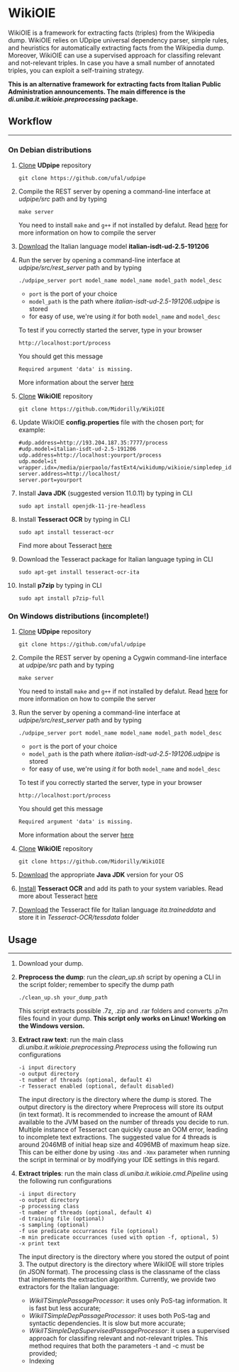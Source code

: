 # WikiOIE
WikiOIE is a framework for extracting facts (triples) from the Wikipedia dump. WikiOIE relies on UDpipe universal dependency parser, simple rules, and heuristics for automatically extracting facts from the Wikipedia dump. Moreover, WikiOIE can use a supervised approach for classifing relevant and not-relevant triples. In case you have a small number of annotated triples, you can exploit a self-training strategy.

**This is an alternative framework for extracting facts from Italian Public Administration announcements. The main difference is the *di.uniba.it.wikioie.preprocessing* package.**


## Workflow
-----------
### On Debian distributions

1. [Clone](https://github.com/ufal/udpipe) **UDpipe** repository
    ```
    git clone https://github.com/ufal/udpipe
    ```   
2. Compile the REST server by opening a command-line interface at *udpipe/src* path and by typing
    ```
    make server
    ```
    You need to install ```make``` and ```g++``` if not installed by defalut. Read [here](https://ufal.mff.cuni.cz/udpipe/1/install) for more information on how to compile the server
3. [Download](https://lindat.mff.cuni.cz/repository/xmlui/handle/11234/1-3131#) the Italian language model **italian-isdt-ud-2.5-191206**
4. Run the server by opening a command-line interface at *udpipe/src/rest_server* path and by typing
    ```
    ./udpipe_server port model_name model_name model_path model_desc
    ```
    - ```port``` is the port of your choice
    - ```model_path``` is the path where *italian-isdt-ud-2.5-191206.udpipe* is stored
    - for easy of use, we're using *it* for both ```model_name``` and ```model_desc```

    To test if you correctly started the server, type in your browser
    ```
    http://localhost:port/process
    ```
    You should get this message 
    ```
    Required argument 'data' is missing.
    ```
    More information about the server [here](https://ufal.mff.cuni.cz/udpipe/1/users-manual#udpipe_server)
5.  [Clone](https://github.com/Midorilly/WikiOIE) **WikiOIE** repository
    ```
    git clone https://github.com/Midorilly/WikiOIE
    ```
6.  Update WikiOIE **config.properties** file with the chosen port; for example:
    ```
    #udp.address=http://193.204.187.35:7777/process
    #udp.model=italian-isdt-ud-2.5-191206
    udp.address=http://localhost:yourport/process
    udp.model=it
    wrapper.idx=/media/pierpaolo/fastExt4/wikidump/wikioie/simpledep_idx
    server.address=http://localhost/
    server.port=yourport
    ```
7. Install **Java JDK** (suggested version 11.0.11) by typing in CLI
    ```
    sudo apt install openjdk-11-jre-headless
    ```
8. Install **Tesseract OCR** by typing in CLI
    ```
    sudo apt install tesseract-ocr
    ```
    Find more about Tesseract [here](https://cwiki.apache.org/confluence/display/tika/tikaocr)
9. Download the Tesseract package for Italian language typing in CLI
    ```
    sudo apt-get install tesseract-ocr-ita
    ```
10. Install **p7zip** by typing in CLI
    ```
    sudo apt install p7zip-full
    ```
   
### On Windows distributions (incomplete!)
1. [Clone](https://github.com/ufal/udpipe) **UDpipe** repository
    ```
    git clone https://github.com/ufal/udpipe
    ```   
2. Compile the REST server by opening a Cygwin command-line interface at *udpipe/src* path and by typing
    ```
    make server
    ```
     You need to install ```make``` and ```g++``` if not installed by defalut. Read [here](https://ufal.mff.cuni.cz/udpipe/1/install) for more information on how to compile the server
3.  Run the server by opening a command-line interface at *udpipe/src/rest_server* path and by typing
    ```
    ./udpipe_server port model_name model_name model_path model_desc
    ```
    - ```port``` is the port of your choice
    - ```model_path``` is the path where *italian-isdt-ud-2.5-191206.udpipe* is stored
    - for easy of use, we're using *it* for both ```model_name``` and ```model_desc```

    To test if you correctly started the server, type in your browser
    ```
    http://localhost:port/process
    ```
    You should get this message 
    ```
    Required argument 'data' is missing.
    ```
    More information about the server [here](https://ufal.mff.cuni.cz/udpipe/1/users-manual#udpipe_server)
4.  [Clone](https://github.com/Midorilly/WikiOIE) **WikiOIE** repository
    ```
    git clone https://github.com/Midorilly/WikiOIE
    ```
5. [Download](https://www.oracle.com/java/technologies/downloads/) the appropriate **Java JDK** version for your OS
6. [Install](https://github.com/UB-Mannheim/tesseract/wiki) **Tesseract OCR** and add its path to your system variables. Read more about Tesseract [here](https://cwiki.apache.org/confluence/display/tika/tikaocr)
7. [Download](https://github.com/tesseract-ocr/tessdata) the Tesseract file for Italian language *ita.traineddata* and store it in *Tesseract-OCR/tessdata* folder 

## Usage
-----------
1. Download your dump.
2. **Preprocess the dump**: run the *clean_up.sh* script by opening a CLI in the script folder; remember to specify the dump path
    ```
    ./clean_up.sh your_dump_path
    ```
    This script extracts possible .7z, .zip and .rar folders and converts .p7m files found in your dump. 
    **This script only works on Linux! Working on the Windows version.**
  
3. **Extract raw text**: run the main class *di.uniba.it.wikioie.preprocessing.Preprocess* using the following run configurations
    ```
    -i input directory
    -o output directory
    -t number of threads (optional, default 4)
    -r Tesseract enabled (optional, default disabled)
    ```
    The input directory is the directory where the dump is stored. The output directory is the directory where Preprocess will store its output (in text format). 
    It is recommended to increase the amount of RAM available to the JVM based on the number of threads you decide to run. Multiple instance of Tesseract can quickly cause an OOM error, leading to incomplete text extractions. The suggested value for 4 threads is around 2046MB of initial heap size and 4096MB of maximum heap size. This can be either done by using ```-Xms``` and ```-Xmx``` parameter when running the script in terminal or by modifying your IDE settings in this regard.

4. **Extract triples**: run the main class *di.uniba.it.wikioie.cmd.Pipeline* using the following run configurations
    ```
    -i input directory
    -o output directory
    -p processing class
    -t number of threads (optional, default 4)
    -d training file (optional)
    -s sampling (optional)
    -f use predicate occurrances file (optional)
    -m min predicate occurrances (used with option -f, optional, 5)
    -x print text
    ```
    The input directory is the directory where you stored the output of point 3. The output directory is the directory where WikiIOE will store triples (in JSON format). The processing class is the classname of the class that implements the extraction algorithm. Currently, we provide two extractors for the Italian language: 
    - *WikiITSimplePassageProcessor*: it uses only PoS-tag information. It is fast but less accurate;
    - *WikiITSimpleDepPassageProcessor*: it uses both PoS-tag and syntactic dependencies. It is slow but more accurate;
    - *WikiITSimpleDepSupervisedPassageProcessor*: it uses a supervised approach for classifing relevant and not-relevant triples. This method requires that both the parameters -t and -c must be provided;
    - Indexing
    
